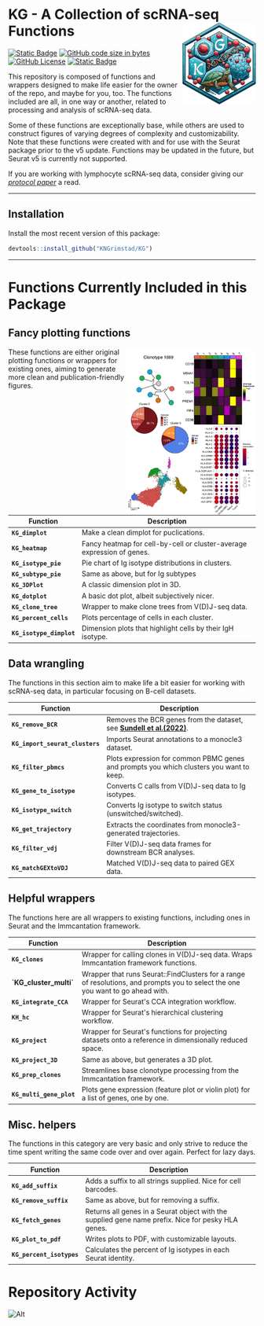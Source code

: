 <h1>
 KG - A Collection of scRNA-seq Functions<a href="https://github.com/KNGrimstad/KG"><img align="right" src="images/KG_logotype.png" width="148.59" height="165.4575"/></a>
</h1>


<!-- badges: start -->
[![Static Badge](https://img.shields.io/badge/Version-0.1.0-lightblue)](https://github.com/KNGrimstad/KG/releases/tag/v0.1.0)
[![GitHub code size in bytes](https://img.shields.io/github/languages/code-size/KNGrimstad/KG)](https://github.com/KNGrimstad/KG)
[![GitHub License](https://img.shields.io/github/license/KNGrimstad/KG)](https://github.com/KNGrimstad/KG?tab=MIT-1-ov-file)
[![Static Badge](https://img.shields.io/badge/repo%20status-active-lightgreen)](https://www.repostatus.org/#active)
<!-- badges: end -->

This repository is composed of functions and wrappers designed to make life easier for the owner of the repo, and maybe for you, too. The functions included are all, in one way or another, related to processing and analysis of scRNA-seq data. 

Some of these functions are exceptionally base, while others are used to construct figures of varying degrees of complexity and customizability. Note that these functions were created with and for use with the Seurat package prior to the v5 update. Functions may be updated in the future, but Seurat v5 is currently not supported.

If you are working with lymphocyte scRNA-seq data, consider giving our [*protocol paper*](https://doi.org/10.1093/bfgp/elac044) a read.

---
## Installation
Install the most recent version of this package: 
```r
devtools::install_github("KNGrimstad/KG")
```
---
# Functions Currently Included in this Package
## Fancy plotting functions 
<img align="right" src="images/example_plots4.png" width = "265" height = "340">
These functions are either original plotting functions or wrappers for existing ones, aiming to generate more clean and publication-friendly figures.

| **Function** | **Description** |
| --- | --- |
| **`KG_dimplot`** | Make a clean dimplot for puclications. |
| **`KG_heatmap`** | Fancy heatmap for cell-by-cell or cluster-average expression of genes. |
| **`KG_isotype_pie`** | Pie chart of Ig isotype distributions in clusters. |
| **`KG_subtype_pie`** | Same as above, but for Ig subtypes |
| **`KG_3DPlot`** | A classic dimension plot in 3D. |
| **`KG_dotplot`** | A basic dot plot, albeit subjectively nicer. |
| **`KG_clone_tree`** | Wrapper to make clone trees from V(D)J-seq data. |
| **`KG_percent_cells`** | Plots percentage of cells in each cluster. |
| **`KG_isotype_dimplot`** | Dimension plots that highlight cells by their IgH isotype. |

## Data wrangling

The functions in this section aim to make life a bit easier for working with scRNA-seq data, in particular focusing on B-cell datasets. 

| **Function** | **Description** |
| --- | --- |
| **`KG_remove_BCR`** | Removes the BCR genes from the dataset, see [**Sundell et al.(2022)**](https://doi.org/10.1093/bfgp/elac044). |
| **`KG_import_seurat_clusters`** | Imports Seurat annotations to a monocle3 dataset. |
| **`KG_filter_pbmcs`** | Plots expression for common PBMC genes and prompts you which clusters you want to keep. |
| **`KG_gene_to_isotype`** | Converts C calls from V(D)J-seq data to Ig isotypes. |
| **`KG_isotype_switch`** | Converts Ig isotype to switch status (unswitched/switched). |
| **`KG_get_trajectory`** | Extracts the coordinates from monocle3-generated trajectories. |
| **`KG_filter_vdj`** | Filter V(D)J-seq data frames for downstream BCR analyses. |
| **`KG_matchGEXtoVDJ`** | Matched V(D)J-seq data to paired GEX data. |

## Helpful wrappers

The functions here are all wrappers to existing functions, including ones in Seurat and the Immcantation framework. 

| **Function** | **Description** |
| --- | --- |
| **`KG_clones`** | Wrapper for calling clones in V(D)J-seq data. Wraps Immcantation framework functions. |
| **`KG_cluster_multi´** | Wrapper that runs Seurat::FindClusters for a range of resolutions, and prompts you to select the one you want to go ahead with. |
| **`KG_integrate_CCA`** | Wrapper for Seurat's CCA integration workflow. | 
| **`KH_hc`** | Wrapper for Seurat's hierarchical clustering workflow. |
| **`KG_project`** | Wrapper for Seurat's functions for projecting datasets onto a reference in dimensionally reduced space. | 
| **`KG_project_3D`** | Same as above, but generates a 3D plot. |
| **`KG_prep_clones`** | Streamlines base clonotype processing from the Immcantation framework. |
| **`KG_multi_gene_plot`** | Plots gene expression (feature plot or violin plot) for a list of genes, one by one. |

## Misc. helpers

The functions in this category are very basic and only strive to reduce the time spent writing the same code over and over again. Perfect for lazy days. 

| **Function** | **Description** |
| --- | --- |
| **`KG_add_suffix`** | Adds a suffix to all strings supplied. Nice for cell barcodes. |
| **`KG_remove_suffix`** | Same as above, but for removing a suffix. |
| **`KG_fetch_genes`** | Returns all genes in a Seurat object with the supplied gene name prefix. Nice for pesky HLA genes. | 
| **`KG_plot_to_pdf`** | Writes plots to PDF, with customizable layouts. |
| **`KG_percent_isotypes`** | Calculates the percent of Ig isotypes in each Seurat identity. |

# Repository Activity
![Alt](https://repobeats.axiom.co/api/embed/9baa88e7488279b7170d442f240ed5cc46abfd5a.svg "Repobeats analytics image")
